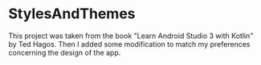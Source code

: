 # StylesAndThemes
This project was taken from the book "Learn Android Studio 3 with Kotlin" by Ted Hagos. 
Then I added some modification to match my preferences concerning the design of the app.
